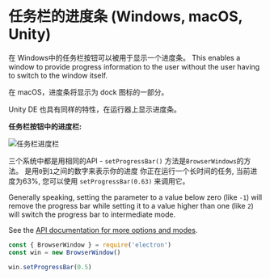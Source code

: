 # 任务栏的进度条 (Windows, macOS, Unity)

在 Windows中的任务栏按钮可以被用于显示一个进度条。 This enables a window to provide progress information to the user without the user having to switch to the window itself.

在 macOS，进度条将显示为 dock 图标的一部分。

Unity DE 也具有同样的特性，在运行器上显示进度条。

**任务栏按钮中的进度栏:**

![任务栏进度栏](https://cloud.githubusercontent.com/assets/639601/5081682/16691fda-6f0e-11e4-9676-49b6418f1264.png)

三个系统中都是用相同的API - `setProgressBar()` 方法是`BrowserWindows`的方法。 是用`0`到`1`之间的数字来表示你的进度 你正在运行一个长时间的任务, 当前进度为63%, 您可以使用 `setProgressBar(0.63)` 来调用它。

Generally speaking, setting the parameter to a value below zero (like `-1`) will remove the progress bar while setting it to a value higher than one (like `2`) will switch the progress bar to intermediate mode.

See the [API documentation for more options and modes](../api/browser-window.md#winsetprogressbarprogress).

```javascript
const { BrowserWindow } = require('electron')
const win = new BrowserWindow()

win.setProgressBar(0.5)
```
